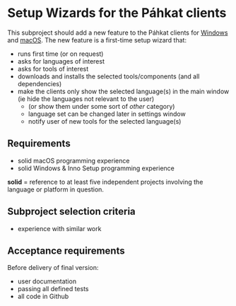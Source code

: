# Setup Wizards for the Páhkat clients

This subproject should add a new feature to the Páhkat clients for [Windows](https://github.com/divvun/pahkat-client-windows) and [macOS](https://github.com/divvun/pahkat-client-macos). The new feature is a first-time setup wizard that:

* runs first time (or on request)
* asks for languages of interest
* asks for tools of interest
* downloads and installs the selected tools/components (and all dependencies)
* make the clients only show the selected language(s) in the main window (ie hide the languages not relevant to the user)
    * (or show them under some sort of *other* category)
    * language set can be changed later in settings window
    * notify user of new tools for the selected language(s)

## Requirements

* solid macOS programming experience
* solid Windows & Inno Setup programming experience

**solid** = reference to at least five independent projects involving the language or platform in question.

## Subproject selection criteria

* experience with similar work

## Acceptance requirements

Before delivery of final version:

* user documentation
* passing all defined tests
* all code in Github
